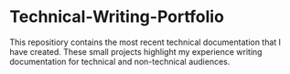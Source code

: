 # Technical-Writing-Portfolio


This repositiory contains the most recent technical documentation that I have created. These small projects highlight my experience writing  documentation for technical and non-technical audiences. 
